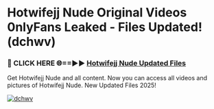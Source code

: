 # Hotwifejj Nude Original Videos 0nlyFans Leaked - Files Updated! (dchwv)

<h3>🔴 CLICK HERE 🌐==►► <a href="https://tinyurl.com/yrmya6cz" rel="nofollow">Hotwifejj Nude Updated Files</a></h3>

Get Hotwifejj Nude and all content. Now you can access all videos and pictures of Hotwifejj Nude. New Updated Files 2025!

[![dchwv](https://i.imgur.com/FMdXYCs.gif)](https://tinyurl.com/yrmya6cz)
